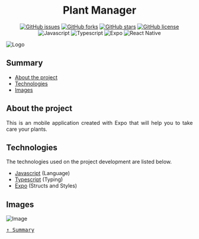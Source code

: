 <div align='justify'>

<div align='center'>

# **Plant Manager**

</div>

<div align='center'>

[![GitHub issues](https://img.shields.io/github/issues/gezielelyon/plant_manager)](https://github.com/gezielelyon/plant_manager/issues)
[![GitHub forks](https://img.shields.io/github/forks/gezielelyon/plant_manager)](https://github.com/gezielelyon/plant_manager/network)
[![GitHub stars](https://img.shields.io/github/stars/gezielelyon/plant_manager)](https://github.com/gezielelyon/plant_manager/stargazers)
[![GitHub license](https://img.shields.io/github/license/gezielelyon/plant_manager)](https://github.com/gezielelyon/plant_manager)
![Javascript](https://img.shields.io/badge/Javascript-Language-yellow)
![Typescript](https://img.shields.io/badge/Typescript-Typing-blue)
![Expo](https://img.shields.io/badge/Expo-Development-red)
![React Native](https://img.shields.io/badge/Expo-Components-pink)

</div>

![Logo](https://user-images.githubusercontent.com/48457700/116459591-66bb7f00-a83c-11eb-8c6e-9d691e04f0e0.png)

## **Summary**
- [About the project](#about-the-project)
- [Technologies](#technologies)
- [Images](#images)

## **About the project**
This is an mobile application created with Expo that will help you to take care your plants.

## **Technologies**
The technologies used on the project development are listed below.

- [Javascript](https://developer.mozilla.org/pt-BR/docs/Web/JavaScript) (Language)
- [Typescript](https://www.typescriptlang.org/) (Typing)
- [Expo](https://expo.io/) (Structs and Styles)


## **Images**
![Image](https://user-images.githubusercontent.com/48457700/116459608-7044e700-a83c-11eb-8272-d1b31f8b6bcd.png)

<kbd>[&uarr; Summary](#summary)</kbd>
</div>
